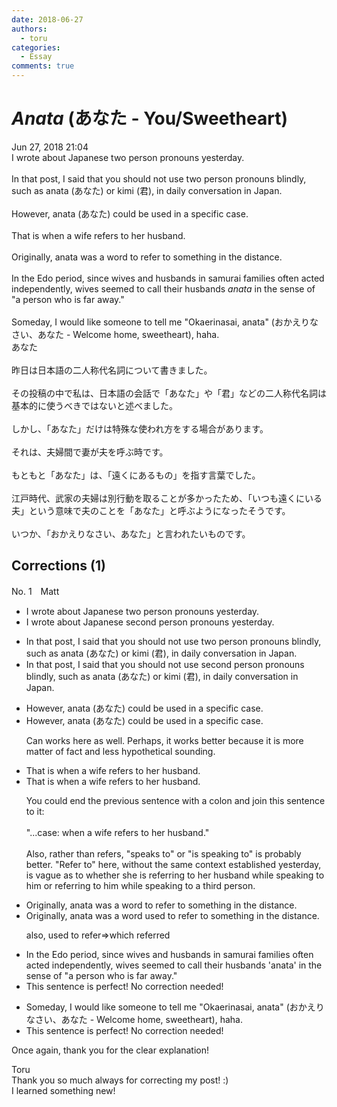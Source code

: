 ```yaml
---
date: 2018-06-27
authors:
  - toru
categories:
  - Essay
comments: true
---
```


# <strong><em>Anata</strong></em> (あなた - You/Sweetheart)
<div class="date">Jun 27, 2018 21:04</div>
<div id="post"><div id="body_show_ori">
I wrote about Japanese two person pronouns yesterday.<br/><br/>In that post, I said that you should not use two person pronouns blindly, such as anata (あなた) or kimi (君), in daily conversation in Japan.<br/><br/>However, anata (あなた) could be used in a specific case.<br/><br/>That is when a wife refers to her husband.<br/><br/>Originally, anata was a word to refer to something in the distance.<br/><br/>In the Edo period, since wives and husbands in samurai families often acted independently, wives seemed to call their husbands <em>anata</em> in the sense of "a person who is far away."<br/><br/>Someday, I would like someone to tell me "Okaerinasai, anata" (おかえりなさい、あなた - Welcome home, sweetheart), haha.
</div></div>

<!-- more -->

<div id="post_ja"><div id="body_show_mo">
あなた<br/><br/>昨日は日本語の二人称代名詞について書きました。<br/><br/>その投稿の中で私は、日本語の会話で「あなた」や「君」などの二人称代名詞は基本的に使うべきではないと述べました。<br/><br/>しかし、「あなた」だけは特殊な使われ方をする場合があります。<br/><br/>それは、夫婦間で妻が夫を呼ぶ時です。<br/><br/>もともと「あなた」は、「遠くにあるもの」を指す言葉でした。<br/><br/>江戸時代、武家の夫婦は別行動を取ることが多かったため、「いつも遠くにいる夫」という意味で夫のことを「あなた」と呼ぶようになったそうです。<br/><br/>いつか、「おかえりなさい、あなた」と言われたいものです。
</div></div>

## Corrections (1)
<div id="block"><div class="first_name"> No. 1　<span class="just_name">Matt</span></div><div id="block2">
<ul class="correction_field">
<li class="incorrect">I wrote about Japanese two person pronouns yesterday.</li>
<li class="corrected correct">
I wrote about Japanese <span class="f_blue">second </span>person pronouns yesterday.
</li>
</ul>
<ul class="correction_field">
<li class="incorrect">In that post, I said that you should not use two person pronouns blindly, such as anata (あなた) or kimi (君), in daily conversation in Japan.</li>
<li class="corrected correct">
In that post, I said that you should not use second person pronouns blindly, such as anata (あなた) or kimi (君), in daily conversation in Japan.
</li>
</ul>
<ul class="correction_field">
<li class="incorrect">However, anata (あなた) could be used in a specific case.</li>
<li class="corrected correct">
However, anata (あなた) <span class="f_red">could </span>be used in a specific case.
<p class="correction_comment">Can works here as well. Perhaps, it works better because it is more matter of fact and less hypothetical sounding.</p>
</li>
</ul>
<ul class="correction_field">
<li class="incorrect">That is when a wife refers to her husband.</li>
<li class="corrected correct">
That is when a wife refers to her husband.
<p class="correction_comment">You could end the previous sentence with a colon and join this sentence to it:<br/><br/>"...case: when a wife refers to her husband." <br/><br/>Also, rather than refers, "speaks to" or "is speaking to" is probably better. "Refer to" here, without the same context established yesterday, is vague as to whether she is referring to her husband while speaking to him or referring to him while speaking to a third person.</p>
</li>
</ul>
<ul class="correction_field">
<li class="incorrect">Originally, anata was a word to refer to something in the distance.</li>
<li class="corrected correct">
Originally, anata was a word <span class="f_blue">used </span>to refer to something in the distance.
<p class="correction_comment">also, used to refer=&gt;which referred</p>
</li>
</ul>
<ul class="correction_field">
<li class="incorrect">In the Edo period, since wives and husbands in samurai families often acted independently, wives seemed to call their husbands 'anata' in the sense of "a person who is far away."</li>
<li class="corrected perfect">This sentence is perfect! No correction needed!</li>
</ul>
<ul class="correction_field">
<li class="incorrect">Someday, I would like someone to tell me "Okaerinasai, anata" (おかえりなさい、あなた - Welcome home, sweetheart), haha.</li>
<li class="corrected perfect">This sentence is perfect! No correction needed!</li>
</ul>
<p class="comment_small">
 Once again, thank you for the clear explanation!
</p>

</div><div class="name"><span class="just_name">Toru</span><br>
Thank you so much always for correcting my post! :)<br/>I learned something new!
</div>
</div>
